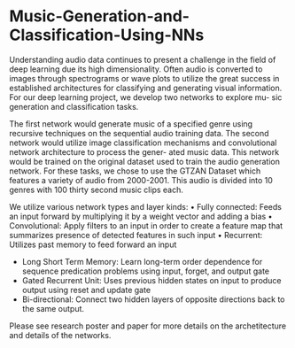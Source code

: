 # Music-Generation-and-Classification-Using-NNs

Understanding audio data continues to present a challenge in the field of
deep learning due its high dimensionality. Often audio is converted to
images through spectrograms or wave plots to utilize the great success in
established architectures for classifying and generating visual information.
For our deep learning project, we develop two networks to explore mu-
sic generation and classification tasks. 

The first network would generate music of a specified genre using recursive techniques on the sequential audio training data. The second network would utilize image classification
mechanisms and convolutional network architecture to process the gener-
ated music data. This network would be trained on the original dataset
used to train the audio generation network.
For these tasks, we chose to use the GTZAN Dataset which features a
variety of audio from 2000-2001. This audio is divided into 10 genres with
100 thirty second music clips each.

We utilize various network types and layer kinds:
• Fully connected: Feeds an input forward by multiplying it by a weight
vector and adding a bias
• Convolutional: Apply filters to an input in order to create a feature
map that summarizes presence of detected features in such input
• Recurrent: Utilizes past memory to feed forward an input
  - Long Short Term Memory: Learn long-term order dependence for sequence predication problems
using input, forget, and output gate
  - Gated Recurrent Unit: Uses previous hidden states on input to produce output using reset and
update gate
  - Bi-directional: Connect two hidden layers of opposite directions back to the same output.
  
Please see research poster and paper for more details on the archetitecture and details of the networks.
